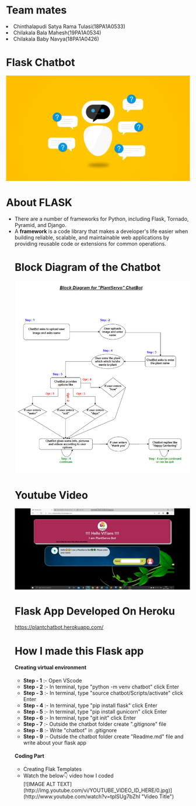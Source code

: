 <h1>Team mates</h1>

<u1>
  <li>Chinthalapudi Satya Rama Tulasi(18PA1A0533)</li>
  <li>Chilakala Bala Mahesh(19PA1A0534)</li>
  <li>Chilakala Baby Navya(18PA1A0426)</li>
</ul>

<h1>Flask Chatbot</h1>
<img src='image.png'>

<h1>About FLASK</h1>
<ul>
  <li>There are a number of frameworks for Python, including Flask, Tornado, Pyramid, and Django.</li>
  <li>A <b>framework</b> is a code library that makes a developer's life easier when building reliable, scalable, and maintainable web applications by providing reusable code or extensions for common operations.</li>
  
<h1>Block Diagram of the Chatbot</h1>

<img src='L8_chatbot_block_dig.png'>

<h1>Youtube Video</h1>

[![IMAGE ALT TEXT](Screenshot_2020-11-08-15-26-28-60.jpg)](http://www.youtube.com/watch?v=J5UmjWu9R3M "Video Title")

<h1>Flask App Developed On Heroku</h1>

https://plantchatbot.herokuapp.com/

<h1>How I made this Flask app</h1>

<h4>Creating virtual environment</h4>

<ul>
  <li><b>Step - 1</b> :- Open VScode </li>
  <li><b>Step - 2</b> :- In terminal, type "python -m venv chatbot" click Enter</li>
  <li><b>Step - 3</b> :- In terminal, type "source chatbot/Scripts/activate" click Enter</li>
  <li><b>Step - 4</b> :- In terminal, type "pip install flask" click Enter</li>
  <li><b>Step - 5</b> :- In terminal, type "pip install gunicorn" click Enter</li>
  <li><b>Step - 6</b> :- In terminal, type "git init" click Enter</li>
  <li><b>Step - 7</b> :- Outside the chatbot folder create ".gitignore" file</li>
  <li><b>Step - 8</b> :- Write "chatbot" in .gitignore</li>
  <li><b>Step - 9</b> :- Outside the chatbot folder create "Readme.md" file and write about your flask app</li>
</ul>

<h4>Coding Part</h4>

<ul>
  
  <li>Creating Flak Templates</li>
  <li>Watch the below👇 video how I coded</li>
  [![IMAGE ALT TEXT](http://img.youtube.com/vi/YOUTUBE_VIDEO_ID_HERE/0.jpg)](http://www.youtube.com/watch?v=tplSUg7bZhI "Video Title")
  
</ul>
